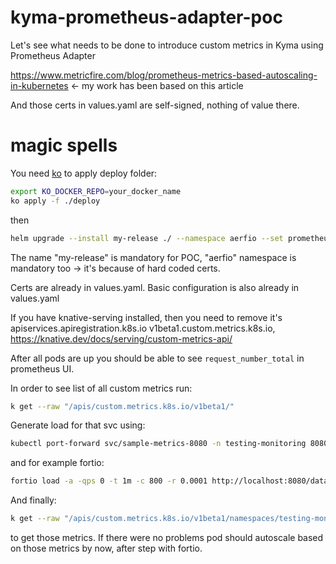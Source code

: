# kyma-prometheus-adapter-poc

Let's see what needs to be done to introduce custom metrics in Kyma using Prometheus Adapter

https://www.metricfire.com/blog/prometheus-metrics-based-autoscaling-in-kubernetes <- my work has been based on this article

And those certs in values.yaml are self-signed, nothing of value there.

# magic spells

You need [ko](https://github.com/google/ko) to apply deploy folder:

```bash
export KO_DOCKER_REPO=your_docker_name
ko apply -f ./deploy
```

then

```bash
helm upgrade --install my-release ./ --namespace aerfio --set prometheus.url=http://monitoring-prometheus.kyma-system.svc --set tls.enable=true
```

The name "my-release" is mandatory for POC, "aerfio" namespace is mandatory too -> it's because of hard coded certs.

Certs are already in values.yaml.
Basic configuration is also already in values.yaml

If you have knative-serving installed, then you need to remove it's apiservices.apiregistration.k8s.io v1beta1.custom.metrics.k8s.io, https://knative.dev/docs/serving/custom-metrics-api/

After all pods are up you should be able to see `request_number_total` in prometheus UI.

In order to see list of all custom metrics run:

```bash
k get --raw "/apis/custom.metrics.k8s.io/v1beta1/"
```

Generate load for that svc using:

```bash
kubectl port-forward svc/sample-metrics-8080 -n testing-monitoring 8080:8080
```

and for example fortio:

```bash
fortio load -a -qps 0 -t 1m -c 800 -r 0.0001 http://localhost:8080/data
```

And finally:

```bash
k get --raw "/apis/custom.metrics.k8s.io/v1beta1/namespaces/testing-monitoring/pods/*/request_number_per_second"
```

to get those metrics. If there were no problems pod should autoscale based on those metrics by now, after step with fortio.
